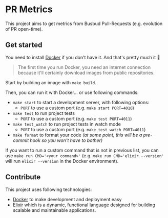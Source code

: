 # PR Metrics

This project aims to get metrics from Busbud Pull-Requests (e.g. evolution of PR open-time).

## Get started

You need to install [Docker](https://docs.docker.com/install/) if you don't have it. And that's pretty much it 👐

> The first time you run Docker, you need an internet connection because it'll certainly download images from public repositories.

Start by building an image with `make build`.

Then, you can run it with Docker… or use following commands:

* `make start` to start a development server, with following options:
  * `PORT` to use a custom port (e.g. `make start PORT=4010`)
* `make test` to run project tests
  * `PORT` to use a custom port (e.g. `make test PORT=4011`)
* `make test_watch` to run project tests in watch mode
  * `PORT` to use a custom port (e.g. `make test_watch PORT=4011`)
* `make format` to format your code _(at some point, this will be a pre-commit hook so you won't have to bother)_

If you want to run a custom command that is not in previous list, you can use `make run CMD='<your command>'` (e.g. `make run CMD='elixir --version'` will run `elixir --version` in the Docker environment).

## Contribute

This project uses following technologies:

* [Docker](https://docs.docker.com/) to make development and deployment easy
* [Elixir](https://elixir-lang.org/) which is a dynamic, functional language designed for building scalable and maintainable applications.
